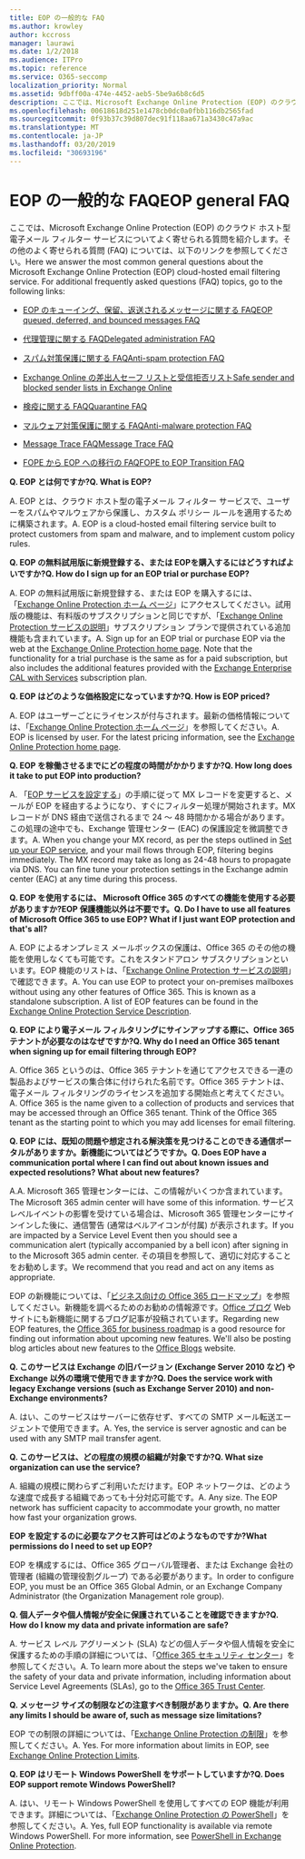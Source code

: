 ```yaml
---
title: EOP の一般的な FAQ
ms.author: krowley
author: kccross
manager: laurawi
ms.date: 1/2/2018
ms.audience: ITPro
ms.topic: reference
ms.service: O365-seccomp
localization_priority: Normal
ms.assetid: 9dbff00a-474e-4452-aeb5-5be9a6b8c6d5
description: ここでは、Microsoft Exchange Online Protection (EOP) のクラウド ホスト型電子メール フィルター サービスについてよく寄せられる質問を紹介します。その他のよく寄せられる質問 (FAQ) については、以下のリンクを参照してください。
ms.openlocfilehash: 00618618d251e1478cb0dc0a0fbb116db2565fad
ms.sourcegitcommit: 0f93b37c39d807dec91f118aa671a3430c47a9ac
ms.translationtype: MT
ms.contentlocale: ja-JP
ms.lasthandoff: 03/20/2019
ms.locfileid: "30693196"
---
```

# <a name="eop-general-faq"></a><span data-ttu-id="78c8d-104">EOP の一般的な FAQ</span><span class="sxs-lookup"><span data-stu-id="78c8d-104">EOP general FAQ</span></span>

<span data-ttu-id="78c8d-p102">ここでは、Microsoft Exchange Online Protection (EOP) のクラウド ホスト型電子メール フィルター サービスについてよく寄せられる質問を紹介します。その他のよく寄せられる質問 (FAQ) については、以下のリンクを参照してください。</span><span class="sxs-lookup"><span data-stu-id="78c8d-p102">Here we answer the most common general questions about the Microsoft Exchange Online Protection (EOP) cloud-hosted email filtering service. For additional frequently asked questions (FAQ) topics, go to the following links:</span></span>
  
- [<span data-ttu-id="78c8d-107">EOP のキューイング、保留、返送されるメッセージに関する FAQ</span><span class="sxs-lookup"><span data-stu-id="78c8d-107">EOP queued, deferred, and bounced messages FAQ</span></span>](eop-queued-deferred-and-bounced-messages-faq.md)
    
- [<span data-ttu-id="78c8d-108">代理管理に関する FAQ</span><span class="sxs-lookup"><span data-stu-id="78c8d-108">Delegated administration FAQ</span></span>](delegated-administration-faq.md)
    
- [<span data-ttu-id="78c8d-109">スパム対策保護に関する FAQ</span><span class="sxs-lookup"><span data-stu-id="78c8d-109">Anti-spam protection FAQ</span></span>](../anti-spam-protection-faq.md)
    
- [<span data-ttu-id="78c8d-110">Exchange Online の差出人セーフ リストと受信拒否リスト</span><span class="sxs-lookup"><span data-stu-id="78c8d-110">Safe sender and blocked sender lists in Exchange Online</span></span>](../safe-sender-and-blocked-sender-lists-faq.md)
    
- [<span data-ttu-id="78c8d-111">検疫に関する FAQ</span><span class="sxs-lookup"><span data-stu-id="78c8d-111">Quarantine FAQ</span></span>](../quarantine-faq.md)
    
- [<span data-ttu-id="78c8d-112">マルウェア対策保護に関する FAQ</span><span class="sxs-lookup"><span data-stu-id="78c8d-112">Anti-malware protection FAQ </span></span>](../anti-malware-protection-faq-eop.md)
    
- [<span data-ttu-id="78c8d-113">Message Trace FAQ</span><span class="sxs-lookup"><span data-stu-id="78c8d-113">Message Trace FAQ</span></span>](http://technet.microsoft.com/library/aa49e3f9-a5b1-4410-aac2-ddbbf3f5bfb2.aspx)
    
- [<span data-ttu-id="78c8d-114">FOPE から EOP への移行の FAQ</span><span class="sxs-lookup"><span data-stu-id="78c8d-114">FOPE to EOP Transition FAQ</span></span>](http://technet.microsoft.com/library/e0e76b89-b0d3-4c0a-bfc8-137b579e983b.aspx)
    
 <span data-ttu-id="78c8d-115">**Q. EOP とは何ですか?**</span><span class="sxs-lookup"><span data-stu-id="78c8d-115">**Q. What is EOP?**</span></span>
  
<span data-ttu-id="78c8d-p103">A. EOP とは、クラウド ホスト型の電子メール フィルター サービスで、ユーザーをスパムやマルウェアから保護し、カスタム ポリシー ルールを適用するために構築されます。</span><span class="sxs-lookup"><span data-stu-id="78c8d-p103">A. EOP is a cloud-hosted email filtering service built to protect customers from spam and malware, and to implement custom policy rules.</span></span>
  
 <span data-ttu-id="78c8d-118">**Q. EOP の無料試用版に新規登録する、または EOPを購入するにはどうすればよいですか?**</span><span class="sxs-lookup"><span data-stu-id="78c8d-118">**Q. How do I sign up for an EOP trial or purchase EOP?**</span></span>
  
<span data-ttu-id="78c8d-p104">A. EOP の無料試用版に新規登録する、または EOP を購入するには、「[Exchange Online Protection ホーム ページ](https://go.microsoft.com/fwlink/p/?LinkId=279912)」にアクセスしてください。試用版の機能は、有料版のサブスクリプションと同じですが、「[Exchange Online Protection サービスの説明](https://go.microsoft.com/fwlink/p/?LinkId=320619)」サブスクリプション プランで提供されている追加機能も含まれています。</span><span class="sxs-lookup"><span data-stu-id="78c8d-p104">A. Sign up for an EOP trial or purchase EOP via the web at the [Exchange Online Protection home page](https://go.microsoft.com/fwlink/p/?LinkId=279912). Note that the functionality for a trial purchase is the same as for a paid subscription, but also includes the additional features provided with the [Exchange Enterprise CAL with Services](https://go.microsoft.com/fwlink/p/?LinkId=320619) subscription plan.</span></span> 
  
 <span data-ttu-id="78c8d-122">**Q. EOP はどのような価格設定になっていますか?**</span><span class="sxs-lookup"><span data-stu-id="78c8d-122">**Q. How is EOP priced?**</span></span>
  
<span data-ttu-id="78c8d-p105">A. EOP はユーザーごとにライセンスが付与されます。最新の価格情報については、「[Exchange Online Protection ホーム ページ](https://go.microsoft.com/fwlink/p/?LinkId=279912)」を参照してください。</span><span class="sxs-lookup"><span data-stu-id="78c8d-p105">A. EOP is licensed by user. For the latest pricing information, see the [Exchange Online Protection home page](https://go.microsoft.com/fwlink/p/?LinkId=279912).</span></span>
  
 <span data-ttu-id="78c8d-126">**Q. EOP を稼働させるまでにどの程度の時間がかかりますか?**</span><span class="sxs-lookup"><span data-stu-id="78c8d-126">**Q. How long does it take to put EOP into production?**</span></span>
  
<span data-ttu-id="78c8d-p106">A. 「[EOP サービスを設定する](set-up-your-eop-service.md)」の手順に従って MX レコードを変更すると、メールが EOP を経由するようになり、すぐにフィルター処理が開始されます。MX レコードが DNS 経由で送信されるまで 24 ～ 48 時間かかる場合があります。この処理の途中でも、Exchange 管理センター (EAC) の保護設定を微調整できます。</span><span class="sxs-lookup"><span data-stu-id="78c8d-p106">A. When you change your MX record, as per the steps outlined in [Set up your EOP service](set-up-your-eop-service.md), and your mail flows through EOP, filtering begins immediately. The MX record may take as long as 24-48 hours to propagate via DNS. You can fine tune your protection settings in the Exchange admin center (EAC) at any time during this process.</span></span>
  
 <span data-ttu-id="78c8d-131">**Q. EOP を使用するには、 Microsoft Office 365 のすべての機能を使用する必要がありますか?EOP 保護機能以外は不要です。**</span><span class="sxs-lookup"><span data-stu-id="78c8d-131">**Q. Do I have to use all features of Microsoft Office 365 to use EOP? What if I just want EOP protection and that's all?**</span></span>
  
<span data-ttu-id="78c8d-p107">A. EOP によるオンプレミス メールボックスの保護は、Office 365 のその他の機能を使用しなくても可能です。これをスタンドアロン サブスクリプションといいます。EOP 機能のリストは、「[Exchange Online Protection サービスの説明](https://go.microsoft.com/fwlink/p/?LinkId=320619)」で確認できます。</span><span class="sxs-lookup"><span data-stu-id="78c8d-p107">A. You can use EOP to protect your on-premises mailboxes without using any other features of Office 365. This is known as a standalone subscription. A list of EOP features can be found in the [Exchange Online Protection Service Description](https://go.microsoft.com/fwlink/p/?LinkId=320619).</span></span>
  
 <span data-ttu-id="78c8d-136">**Q. EOP により電子メール フィルタリングにサインアップする際に、Office 365 テナントが必要なのはなぜですか?**</span><span class="sxs-lookup"><span data-stu-id="78c8d-136">**Q. Why do I need an Office 365 tenant when signing up for email filtering through EOP?**</span></span>
  
<span data-ttu-id="78c8d-p108">A. Office 365 というのは、Office 365 テナントを通じてアクセスできる一連の製品およびサービスの集合体に付けられた名前です。Office 365 テナントは、電子メール フィルタリングのライセンスを追加する開始点と考えてください。</span><span class="sxs-lookup"><span data-stu-id="78c8d-p108">A. Office 365 is the name given to a collection of products and services that may be accessed through an Office 365 tenant. Think of the Office 365 tenant as the starting point to which you may add licenses for email filtering.</span></span>
  
 <span data-ttu-id="78c8d-140">**Q. EOP には、既知の問題や想定される解決策を見つけることのできる通信ポータルがありますか。新機能についてはどうですか。**</span><span class="sxs-lookup"><span data-stu-id="78c8d-140">**Q. Does EOP have a communication portal where I can find out about known issues and expected resolutions? What about new features?**</span></span>
  
<span data-ttu-id="78c8d-141">A.</span><span class="sxs-lookup"><span data-stu-id="78c8d-141">A.</span></span> <span data-ttu-id="78c8d-142">Microsoft 365 管理センターには、この情報がいくつか含まれています。</span><span class="sxs-lookup"><span data-stu-id="78c8d-142">The Microsoft 365 admin center will have some of this information.</span></span> <span data-ttu-id="78c8d-143">サービスレベルイベントの影響を受けている場合は、Microsoft 365 管理センターにサインインした後に、通信警告 (通常はベルアイコンが付属) が表示されます。</span><span class="sxs-lookup"><span data-stu-id="78c8d-143">If you are impacted by a Service Level Event then you should see a communication alert (typically accompanied by a bell icon) after signing in to the Microsoft 365 admin center.</span></span> <span data-ttu-id="78c8d-144">その項目を参照して、適切に対応することをお勧めします。</span><span class="sxs-lookup"><span data-stu-id="78c8d-144">We recommend that you read and act on any items as appropriate.</span></span>
  
<span data-ttu-id="78c8d-p110">EOP の新機能については、「[ビジネス向けの Office 365 ロードマップ](https://office.microsoft.com/en-us/products/office-365-roadmap-FX104343353.aspx)」を参照してください。新機能を調べるためのお勧めの情報源です。[Office ブログ](https://go.microsoft.com/fwlink/p/?LinkId=392724) Web サイトにも新機能に関するブログ記事が投稿されています。</span><span class="sxs-lookup"><span data-stu-id="78c8d-p110">Regarding new EOP features, the [Office 365 for business roadmap](https://office.microsoft.com/en-us/products/office-365-roadmap-FX104343353.aspx) is a good resource for finding out information about upcoming new features. We'll also be posting blog articles about new features to the [Office Blogs](https://go.microsoft.com/fwlink/p/?LinkId=392724) website.</span></span> 
  
 <span data-ttu-id="78c8d-147">**Q. このサービスは Exchange の旧バージョン (Exchange Server 2010 など) や Exchange 以外の環境で使用できますか?**</span><span class="sxs-lookup"><span data-stu-id="78c8d-147">**Q. Does the service work with legacy Exchange versions (such as Exchange Server 2010) and non-Exchange environments?**</span></span>
  
<span data-ttu-id="78c8d-p111">A. はい、このサービスはサーバーに依存せず、すべての SMTP メール転送エージェントで使用できます。</span><span class="sxs-lookup"><span data-stu-id="78c8d-p111">A. Yes, the service is server agnostic and can be used with any SMTP mail transfer agent.</span></span>
  
 <span data-ttu-id="78c8d-150">**Q. このサービスは、どの程度の規模の組織が対象ですか?**</span><span class="sxs-lookup"><span data-stu-id="78c8d-150">**Q. What size organization can use the service?**</span></span>
  
<span data-ttu-id="78c8d-p112">A. 組織の規模に関わらずご利用いただけます。EOP ネットワークは、どのような速度で成長する組織であっても十分対応可能です。</span><span class="sxs-lookup"><span data-stu-id="78c8d-p112">A. Any size. The EOP network has sufficient capacity to accommodate your growth, no matter how fast your organization grows.</span></span>
  
 <span data-ttu-id="78c8d-154">**EOP を設定するのに必要なアクセス許可はどのようなものですか?**</span><span class="sxs-lookup"><span data-stu-id="78c8d-154">**What permissions do I need to set up EOP?**</span></span>
  
<span data-ttu-id="78c8d-155">EOP を構成するには、Office 365 グローバル管理者、または Exchange 会社の管理者 (組織の管理役割グループ) である必要があります。</span><span class="sxs-lookup"><span data-stu-id="78c8d-155">In order to configure EOP, you must be an Office 365 Global Admin, or an Exchange Company Administrator (the Organization Management role group).</span></span>
  
 <span data-ttu-id="78c8d-156">**Q. 個人データや個人情報が安全に保護されていることを確認できますか?**</span><span class="sxs-lookup"><span data-stu-id="78c8d-156">**Q. How do I know my data and private information are safe?**</span></span>
  
<span data-ttu-id="78c8d-p113">A. サービス レベル アグリーメント (SLA) などの個人データや個人情報を安全に保護するための手順の詳細については、「[Office 365 セキュリティ センター](https://go.microsoft.com/fwlink/p/?LinkId=285405)」を参照してください。</span><span class="sxs-lookup"><span data-stu-id="78c8d-p113">A. To learn more about the steps we've taken to ensure the safety of your data and private information, including information about Service Level Agreements (SLAs), go to the [Office 365 Trust Center](https://go.microsoft.com/fwlink/p/?LinkId=285405).</span></span>
  
 <span data-ttu-id="78c8d-159">**Q. メッセージ サイズの制限などの注意すべき制限がありますか。**</span><span class="sxs-lookup"><span data-stu-id="78c8d-159">**Q. Are there any limits I should be aware of, such as message size limitations?**</span></span>
  
<span data-ttu-id="78c8d-p114">EOP での制限の詳細については、「[Exchange Online Protection の制限](https://go.microsoft.com/fwlink/p/?LinkId=402617)」を参照してください。</span><span class="sxs-lookup"><span data-stu-id="78c8d-p114">A. Yes. For more information about limits in EOP, see [Exchange Online Protection Limits](https://go.microsoft.com/fwlink/p/?LinkId=402617).</span></span> 
  
 <span data-ttu-id="78c8d-163">**Q. EOP はリモート Windows PowerShell をサポートしていますか?**</span><span class="sxs-lookup"><span data-stu-id="78c8d-163">**Q. Does EOP support remote Windows PowerShell?**</span></span>
  
<span data-ttu-id="78c8d-p115">A. はい、リモート Windows PowerShell を使用してすべての EOP 機能が利用できます。詳細については、「[Exchange Online Protection の PowerShell](http://technet.microsoft.com/library/f7918a88-774a-405e-945b-bc2f5ee9f748.aspx)」を参照してください。</span><span class="sxs-lookup"><span data-stu-id="78c8d-p115">A. Yes, full EOP functionality is available via remote Windows PowerShell. For more information, see [PowerShell in Exchange Online Protection](http://technet.microsoft.com/library/f7918a88-774a-405e-945b-bc2f5ee9f748.aspx).</span></span>
  

